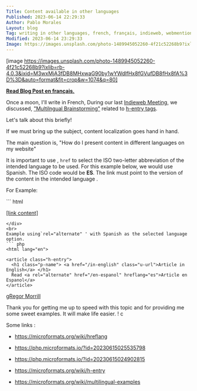 ```yaml
---
Title: Content available in other languages
Published: 2023-06-14 22:29:33
Author: Pablo Morales
Layout: blog
Tag: writing in other languages, french, français, indieweb, webmentions, localization, English, h-entry, h-entry tags
Modified: 2023-06-14 23:29:33
Image: https://images.unsplash.com/photo-1489945052260-4f21c52268b9?ixlib=rb-4.0.3&ixid=M3wxMjA3fDB8MHxwaG90by1wYWdlfHx8fGVufDB8fHx8fA%3D%3D&auto=format&fit=crop&w=1074&q=80
---
```

[image https://images.unsplash.com/photo-1489945052260-4f21c52268b9?ixlib=rb-4.0.3&ixid=M3wxMjA3fDB8MHxwaG90by1wYWdlfHx8fGVufDB8fHx8fA%3D%3D&auto=format&fit=crop&w=1074&q=80]

<a markdown="1" rel="alternate" href="/blog/le-contenu-disponible-dans-d-autre-langues" hreflang="en"> **Read Blog Post en français.** </a>

Once a moon, I'll write in French, During our last [Indieweb Meeting](https://events.indieweb.org/2023/06/homebrew-website-club-pacific-wephspCwOHj2), we discussed, ["Multilngual Brainstorming"]() related to [h-entry tags](https://microformats.org/wiki/h-entry). 


Let's talk about this briefly!

If we must bring up the subject, content localization goes hand in hand.  

The main question is, "How do I present content in different languages on my website" 

It is important to use , `href` to select the ISO two-letter abbreviation of the intended language to be used. For this example below, we would use Spanish. The ISO code would be  **ES**. The link must point to the version of the content in the intended language . 

For Example: 
<div markdown="1">  
``` html

<a rel="alternate" href=""  hreflang="[language abbreviation]">[link content]</a>
```
</div>
<br>
Example using`rel="alternate" ' with Spanish as the selected language option. 
``` php
<html lang="en">

<article class="h-entry">
  <h1 class="p-name"> <a href="/in-english" class="u-url">Article in English</a> </h1>
  Read <a rel="alternate" href="/en-espanol" hreflang="es">Article en Espanol</a>
</article>
```

  <div class="h-entry">
<span> <a class="u-in-reply-to" href="https://gregorlove.com/">gRegor Morrill</a></span>
    <p class="e-content"> Thank you for getting me up to speed with this topic and for providing me some sweet examples. It will make life easier. ! c</p>
  </div>


Some links <i class="fa-solid fa-link"></i>:

* https://microformats.org/wiki/hreflang

* https://php.microformats.io/?id=20230615025535798

* https://php.microformats.io/?id=20230615024902815

* https://microformats.org/wiki/h-entry

* https://microformats.org/wiki/multilingual-examples


<html lang="en">

<style>
.webmention {
  display: flex;
  padding-top: 10px;
}

.wm_info {
  display: flex;
  flex-direction: column;
}

.m_author {
  font-size: 0.8rem;
  text-decoration: none;
  color: black;
}
.m_published {
  font-size: 0.8rem;
}

.wm_summary {
  font-size: 0.8rem;
}

.menicons {
  display: flex;
  flex-direction: row;
  align-items: center;
  padding-left: 0px;
}
.micon {
  display: flex;
  flex-direction: row;
  align-items: center;
  justify-content: space-between;
  padding-right: 15px;
}
</style>
